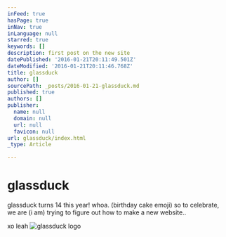 ```yaml
---
inFeed: true
hasPage: true
inNav: true
inLanguage: null
starred: true
keywords: []
description: first post on the new site
datePublished: '2016-01-21T20:11:49.501Z'
dateModified: '2016-01-21T20:11:46.768Z'
title: glassduck
author: []
sourcePath: _posts/2016-01-21-glassduck.md
published: true
authors: []
publisher:
  name: null
  domain: null
  url: null
  favicon: null
url: glassduck/index.html
_type: Article

---
```

# glassduck

glassduck turns 14 this year!  whoa.  (birthday cake emoji)   so to celebrate, we are  (i am) trying to figure out how to make a new website.. 

xo leah
![glassduck logo](https://s3-us-west-2.amazonaws.com/the-grid-img/p/2cfcb2d2197ce9f49d68c522d86114b54f577c07.gif)